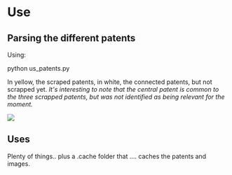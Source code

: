 # Use

## Parsing the different patents

Using:

 python us_patents.py

In yellow, the scraped patents, in white, the connected patents, but not scrapped yet. _It's interesting to note that the central patent is common to the three scrapped patents, but was not identified as being relevant for the moment._

![](example.png)

## Uses

Plenty of things.. plus a .cache folder that .... caches the patents and images.
